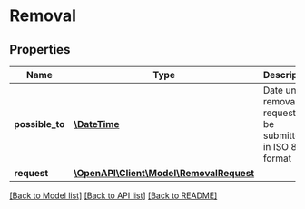 # Removal

## Properties
Name | Type | Description | Notes
------------ | ------------- | ------------- | -------------
**possible_to** | [**\DateTime**](\DateTime.md) | Date until a removal request can be submitted in ISO 8601 format | 
**request** | [**\OpenAPI\Client\Model\RemovalRequest**](RemovalRequest.md) |  | [optional] 

[[Back to Model list]](../README.md#documentation-for-models) [[Back to API list]](../README.md#documentation-for-api-endpoints) [[Back to README]](../README.md)


